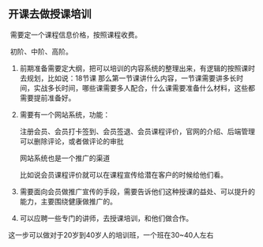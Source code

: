 ## 开课去做授课培训

​	需要定一个课程信息价格，按照课程收费。

​	初阶、中阶、高阶。

1. 前期准备需要定大纲，把可以培训的内容系统的整理出来，有逻辑的按照课时去规划，比如说：18节课 那么第一节课讲什么内容，一节课需要讲多长时间，实战多长时间，哪些课需要多人配合，什么课需要准备什么材料，这些都需要提前准备好。

2. 需要有一个网站系统，功能：

   注册会员、会员打卡签到、会员签退、会员课程评价，官网的介绍、后端管理可以删除评论，或者做评论的审批

   网站系统也是一个推广的渠道

   比如说会员课程评价就可以在课程宣传给潜在客户的时候给他们看。

3. 需要面向会员做推广宣传的手段，需要告诉他们这种授课的益处、可以提升的能力，主要围绕健康做推广的。
4. 可以应聘一些专门的讲师，去授课培训，和他们做合作。

这一步可以做对于20岁到40岁人的培训班，一个班在30~40人左右
